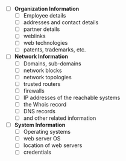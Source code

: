 - [ ]   **Organization Information**
	- [ ] Employee details
	- [ ] addresses and contact details
	- [ ] partner details
	- [ ] weblinks
	- [ ] web technologies
	- [ ] patents, trademarks, etc.

- [ ]   **Network Information**
	- [ ] Domains, sub-domains
	- [ ] network blocks
	- [ ] network topologies
	- [ ] trusted routers
	- [ ] firewalls
	- [ ] IP addresses of the reachable systems
	- [ ] the Whois record
	- [ ] DNS records
	- [ ] and other related information

- [ ]   **System Information**
	- [ ] Operating systems
	- [ ] web server OS
	- [ ] location of web servers
	- [ ] credentials